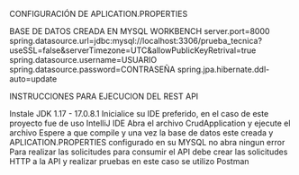 CONFIGURACIÓN DE APLICATION.PROPERTIES

BASE DE DATOS CREADA EN MYSQL WORKBENCH 
server.port=8000
spring.datasource.url=jdbc:mysql://localhost:3306/prueba_tecnica?useSSL=false&serverTimezone=UTC&allowPublicKeyRetrival=true
spring.datasource.username=USUARIO
spring.datasource.password=CONTRASEÑA
spring.jpa.hibernate.ddl-auto=update

INSTRUCCIONES PARA EJECUCION DEL REST API

Instale JDK 1.17 - 17.0.8.1
Inicialice su IDE preferido, en el caso de este proyecto fue de uso IntelliJ IDE
Abra el archivo CrudApplication y ejecute el archivo 
Espere a que compile y una vez la base de datos este creada y APLICATION.PROPERTIES configurado en su MYSQL no abra ningun error
Para realizar las solicitudes para consumir el API debe crear las solicitudes HTTP a la API y realizar pruebas en este caso se utilizo Postman



